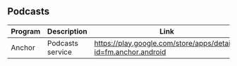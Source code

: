 ## Podcasts

| Program | Description | Link | Plugins | Comment |
| --- | --- | --- | --- | --- |
| Anchor | Podcasts service | https://play.google.com/store/apps/details?id=fm.anchor.android |

